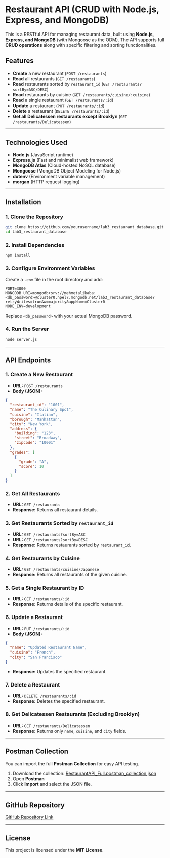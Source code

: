 # Restaurant API (CRUD with Node.js, Express, and MongoDB)

This is a RESTful API for managing restaurant data, built using **Node.js, Express, and MongoDB** (with Mongoose as the ODM). The API supports full **CRUD operations** along with specific filtering and sorting functionalities.

## Features

- **Create** a new restaurant (`POST /restaurants`)
- **Read** all restaurants (`GET /restaurants`)
- **Read** restaurants sorted by `restaurant_id` (`GET /restaurants?sortBy=ASC/DESC`)
- **Read** restaurants by cuisine (`GET /restaurants/cuisine/:cuisine`)
- **Read** a single restaurant (`GET /restaurants/:id`)
- **Update** a restaurant (`PUT /restaurants/:id`)
- **Delete** a restaurant (`DELETE /restaurants/:id`)
- **Get all Delicatessen restaurants except Brooklyn** (`GET /restaurants/Delicatessen`)

---

## Technologies Used

- **Node.js** (JavaScript runtime)
- **Express.js** (Fast and minimalist web framework)
- **MongoDB Atlas** (Cloud-hosted NoSQL database)
- **Mongoose** (MongoDB Object Modeling for Node.js)
- **dotenv** (Environment variable management)
- **morgan** (HTTP request logging)

---

## Installation

### 1. Clone the Repository

```bash
git clone https://github.com/yourusername/lab3_restaurant_database.git
cd lab3_restaurant_database
```

### 2. Install Dependencies

```bash
npm install
```

### 3. Configure Environment Variables

Create a `.env` file in the root directory and add:

```
PORT=3000
MONGODB_URI=mongodb+srv://mehmetalikaba:<db_password>@cluster0.hpel7.mongodb.net/lab3_restaurant_database?retryWrites=true&w=majority&appName=Cluster0
NODE_ENV=development
```

Replace `<db_password>` with your actual MongoDB password.

### 4. Run the Server

```bash
node server.js
```

---

## API Endpoints

### 1. **Create a New Restaurant**
- **URL:** `POST /restaurants`
- **Body (JSON):**
```json
{
  "restaurant_id": "1001",
  "name": "The Culinary Spot",
  "cuisine": "Italian",
  "borough": "Manhattan",
  "city": "New York",
  "address": {
    "building": "123",
    "street": "Broadway",
    "zipcode": "10001"
  },
  "grades": [
    {
      "grade": "A",
      "score": 10
    }
  ]
}
```

### 2. **Get All Restaurants**
- **URL:** `GET /restaurants`
- **Response:** Returns all restaurant details.

### 3. **Get Restaurants Sorted by `restaurant_id`**
- **URL:** `GET /restaurants?sortBy=ASC`
- **URL:** `GET /restaurants?sortBy=DESC`
- **Response:** Returns restaurants sorted by `restaurant_id`.

### 4. **Get Restaurants by Cuisine**
- **URL:** `GET /restaurants/cuisine/Japanese`
- **Response:** Returns all restaurants of the given cuisine.

### 5. **Get a Single Restaurant by ID**
- **URL:** `GET /restaurants/:id`
- **Response:** Returns details of the specific restaurant.

### 6. **Update a Restaurant**
- **URL:** `PUT /restaurants/:id`
- **Body (JSON):**
```json
{
  "name": "Updated Restaurant Name",
  "cuisine": "French",
  "city": "San Francisco"
}
```
- **Response:** Updates the specified restaurant.

### 7. **Delete a Restaurant**
- **URL:** `DELETE /restaurants/:id`
- **Response:** Deletes the specified restaurant.

### 8. **Get Delicatessen Restaurants (Excluding Brooklyn)**
- **URL:** `GET /restaurants/Delicatessen`
- **Response:** Returns only `name`, `cuisine`, and `city` fields.

---

## Postman Collection

You can import the full **Postman Collection** for easy API testing.

1. Download the collection: [RestaurantAPI_Full.postman_collection.json](RestaurantAPI_Full.postman_collection.json)
2. Open **Postman**
3. Click **Import** and select the JSON file.

---

## GitHub Repository

[GitHub Repository Link](https://github.com/yourusername/lab3_restaurant_database)

---

## License

This project is licensed under the **MIT License**.
